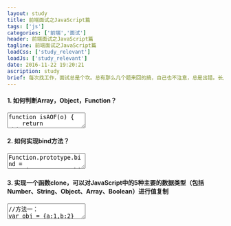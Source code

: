 ```yaml
---
layout: study
title: 前端面试之JavaScript篇
tags: ['js']
categories: ['前端','面试']
header: 前端面试之JavaScript篇
tagline: 前端面试之JavaScript篇
loadCss: ['study_relevant']
loadJs: ['study_relevant']
date: 2016-11-22 19:20:21
ascription: study
brief: 每次找工作，面试总是个坎。总有那么几个题来回的搞，自己也不注意，总是出错。长点心，实践，理解！此乃长久之道啊！。
---
```

<h4>1.	如何判断Array，Object，Function？</h4>
<pre>
<textarea class="cm_textarea_script">
function isAOF(o) {
    return Object.prototype.toString.call(o).slice(8,-1);
}
var a = [],b = {},c = function(){};
console.log(isAOF(a));//Array
console.log(isAOF(b));//Object
console.log(isAOF(c));//Function
</textarea>
</pre>
<h4>2.	如何实现bind方法？</h4>
<pre>
<textarea class="cm_textarea_script">
Function.prototype.bind = Function.prototype.bind || function(context){
   var self = this;
 
   return function(){
      return self.apply(context, arguments);
   };
}
</textarea>
</pre>
<h4>3.	实现一个函数clone，可以对JavaScript中的5种主要的数据类型（包括Number、String、Object、Array、Boolean）进行值复制</h4>
<pre>
<textarea class="cm_textarea_script">
//方法一：
var obj = {a:1,b:2}

var a = 1;

Object.prototype.clone = function(){
  var o = this instanceof Array ? [] : {};
  for(var i in this){
    o[i] = typeof this[i]==="object" ? this[i].clone() : this[i];
  }
  return o;
}

var s = obj.clone();

console.log(s)//{a:1,b:2}
</textarea>
</pre>